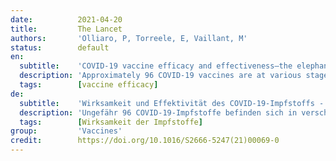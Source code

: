 ```yaml
---
date:          2021-04-20
title:         The Lancet
authors:       'Olliaro, P, Torreele, E, Vaillant, M'
status:        default
en:
  subtitle:    'COVID-19 vaccine efficacy and effectiveness—the elephant (not) in the room'
  description: 'Approximately 96 COVID-19 vaccines are at various stages of clinical development. At present, we have the interim results of four studies published in scientific journals (on the Pfizer–BioNTech BNT162b2 mRNA vaccine, the Moderna–US National Institutes of Health [NIH] mRNA-1273 vaccine, the AstraZeneca–Oxford ChAdOx1 nCov-19 vaccine, and the Gamaleya GamCovidVac [Sputnik V] vaccine) and three studies through the US Food and Drug Administration (FDA) briefing documents (on the Pfizer–BioNTech, Moderna–NIH, and Johnson & Johnson [J&J] Ad26.COV2.S vaccines). Furthermore, excerpts of these results have been widely communicated and debated through press releases and media, sometimes in misleading ways. Although attention has focused on vaccine efficacy and comparing the reduction of the number of symptomatic cases, fully understanding the efficacy and effectiveness of vaccines is less straightforward than it might seem. Depending on how the effect size is expressed, a quite different picture might emerge.'
  tags:        [vaccine efficacy]
de:
  subtitle:    'Wirksamkeit und Effektivität des COVID-19-Impfstoffs - der Elefant (nicht) im Raum'
  description: 'Ungefähr 96 COVID-19-Impfstoffe befinden sich in verschiedenen Stadien der klinischen Entwicklung. Derzeit liegen uns die Zwischenergebnisse von vier Studien vor, die in wissenschaftlichen Fachzeitschriften veröffentlicht wurden (über den Pfizer-BioNTech BNT162b2 mRNA-Impfstoff, den Moderna-US National Institutes of Health [NIH] mRNA-1273-Impfstoff, den AstraZeneca-Oxford ChAdOx1 nCov-19-Impfstoff und den Impfstoff Gamaleya GamCovidVac [Sputnik V]) und drei Studien über die Briefing-Dokumente der US Food and Drug Administration (FDA) (zu den Impfstoffen Pfizer-BioNTech, Moderna-NIH und Johnson & Johnson [J&J] Ad26. COV2.S-Impfstoffe). Darüber hinaus wurden Auszüge dieser Ergebnisse in Pressemitteilungen und in den Medien weithin verbreitet und diskutiert, manchmal in irreführender Weise. Obwohl sich die Aufmerksamkeit auf die Wirksamkeit der Impfstoffe und den Vergleich der Verringerung der Zahl der symptomatischen Fälle konzentriert hat, ist das vollständige Verständnis der Wirksamkeit und Effektivität von Impfstoffen nicht so einfach, wie es vielleicht scheint. Je nachdem, wie die Effektgröße ausgedrückt wird, kann sich ein ganz anderes Bild ergeben.' 
  tags:        [Wirksamkeit der Impfstoffe]
group:         'Vaccines'
credit:        https://doi.org/10.1016/S2666-5247(21)00069-0
---
```

